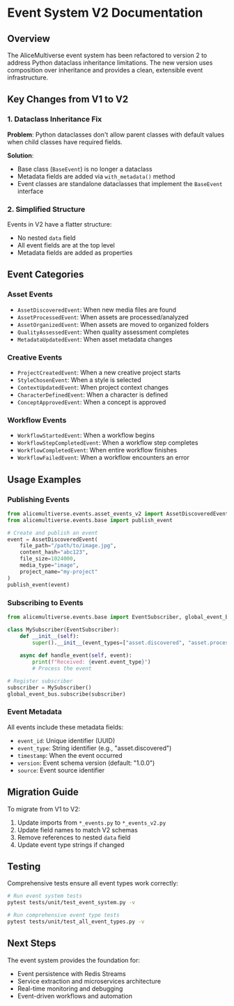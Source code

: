 # Event System V2 Documentation

## Overview

The AliceMultiverse event system has been refactored to version 2 to address Python dataclass inheritance limitations. The new version uses composition over inheritance and provides a clean, extensible event infrastructure.

## Key Changes from V1 to V2

### 1. Dataclass Inheritance Fix

**Problem**: Python dataclasses don't allow parent classes with default values when child classes have required fields.

**Solution**: 
- Base class (`BaseEvent`) is no longer a dataclass
- Metadata fields are added via `with_metadata()` method
- Event classes are standalone dataclasses that implement the `BaseEvent` interface

### 2. Simplified Structure

Events in V2 have a flatter structure:
- No nested `data` field
- All event fields are at the top level
- Metadata fields are added as properties

## Event Categories

### Asset Events
- `AssetDiscoveredEvent`: When new media files are found
- `AssetProcessedEvent`: When assets are processed/analyzed
- `AssetOrganizedEvent`: When assets are moved to organized folders
- `QualityAssessedEvent`: When quality assessment completes
- `MetadataUpdatedEvent`: When asset metadata changes

### Creative Events
- `ProjectCreatedEvent`: When a new creative project starts
- `StyleChosenEvent`: When a style is selected
- `ContextUpdatedEvent`: When project context changes
- `CharacterDefinedEvent`: When a character is defined
- `ConceptApprovedEvent`: When a concept is approved

### Workflow Events
- `WorkflowStartedEvent`: When a workflow begins
- `WorkflowStepCompletedEvent`: When a workflow step completes
- `WorkflowCompletedEvent`: When entire workflow finishes
- `WorkflowFailedEvent`: When a workflow encounters an error

## Usage Examples

### Publishing Events

```python
from alicemultiverse.events.asset_events_v2 import AssetDiscoveredEvent
from alicemultiverse.events.base import publish_event

# Create and publish an event
event = AssetDiscoveredEvent(
    file_path="/path/to/image.jpg",
    content_hash="abc123",
    file_size=1024000,
    media_type="image",
    project_name="my-project"
)
publish_event(event)
```

### Subscribing to Events

```python
from alicemultiverse.events.base import EventSubscriber, global_event_bus

class MySubscriber(EventSubscriber):
    def __init__(self):
        super().__init__(event_types=["asset.discovered", "asset.processed"])
    
    async def handle_event(self, event):
        print(f"Received: {event.event_type}")
        # Process the event

# Register subscriber
subscriber = MySubscriber()
global_event_bus.subscribe(subscriber)
```

### Event Metadata

All events include these metadata fields:
- `event_id`: Unique identifier (UUID)
- `event_type`: String identifier (e.g., "asset.discovered")
- `timestamp`: When the event occurred
- `version`: Event schema version (default: "1.0.0")
- `source`: Event source identifier

## Migration Guide

To migrate from V1 to V2:

1. Update imports from `*_events.py` to `*_events_v2.py`
2. Update field names to match V2 schemas
3. Remove references to nested `data` field
4. Update event type strings if changed

## Testing

Comprehensive tests ensure all event types work correctly:

```bash
# Run event system tests
pytest tests/unit/test_event_system.py -v

# Run comprehensive event type tests  
pytest tests/unit/test_all_event_types.py -v
```

## Next Steps

The event system provides the foundation for:
- Event persistence with Redis Streams
- Service extraction and microservices architecture
- Real-time monitoring and debugging
- Event-driven workflows and automation